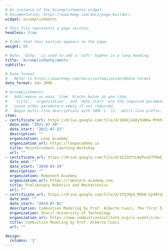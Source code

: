 ```yaml
---
# An instance of the Accomplishments widget.
# Documentation: https://wowchemy.com/docs/page-builder/
widget: accomplishments

# This file represents a page section.
headless: true

# Order that this section appears on the page.
weight: 50

# Note: `&shy;` is used to add a 'soft' hyphen in a long heading.
title: 'Accomplish&shy;ments'
subtitle:

# Date format
#   Refer to https://wowchemy.com/docs/customization/#date-format
date_format: Jan 2006

# Accomplishments.
#   Add/remove as many `item` blocks below as you like.
#   `title`, `organization`, and `date_start` are the required parameters.
#   Leave other parameters empty if not required.
#   Begin multi-line descriptions with YAML's `|2-` multi-line prefix.
item:
- certificate_url: https://drive.google.com/file/d/1QkKjuG8y5GNOw-MY8FnT2B3UcSOE2TVx/view?usp=sharing
  date_end: "2021-07-30"
  date_start: "2021-07-22"
  description: ""
  organization: Loop Academy
  organization_url: https://loopacademy.io
  title: Reinforcement Learning Workshop
  url: ""
- certificate_url: https://drive.google.com/file/d/1EZ3UY3LWyPovE7P9mEja89nh2W8TK9hw/view?usp=sharing
  date_end: ""
  date_start: "2020-03-24"
  description: ""
  organization: Robotech Academy
  organization_url: https://robotech-academy.com
  title: Preliminary Robotics and Mechatronics
  url: ""
- certificate_url: https://drive.google.com/file/d/1Y8jNyQ_M5K8-Cp40Y2QJoByIi6b2i2Py/view?usp=sharing
  date_end: ""
  date_start: "2019-07-01"
  description: Combustion Modeling by Prof. Alberto Cuoci, The first Iranian Combustion School 2019.
  organization: Sharif University of Technology
  organization_url: https://www.combustioninstitute.org/ci-event/iran-first-international-combustion-school-ics2019/
  title: Combustion Modeling by Prof. Alberto Cuoci
  url: ""

design:
  columns: '2' 
---
```

